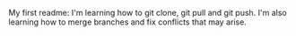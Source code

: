 My first readme: I'm learning how to git clone, git pull and git push.
I'm also learning how to merge branches and fix conflicts that may arise.
